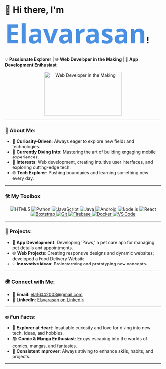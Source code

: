 # 👋 Hi there, I'm **<span style="font-size: 3em; font-family: 'Segoe UI', sans-serif; color: #4A90E2;">Elavarasan</span>**!

💡 **Passionate Explorer** | 🌐 **Web Developer in the Making** | 🚀 **App Development Enthusiast**

<p align="center">
  <img src="https://media.giphy.com/media/ZVik7pBtu9dNS/giphy.gif" width="250" height="141" alt="Web Developer in the Making">
</p>

---

### 🚀 **About Me**:
- 🌟 **Curiosity-Driven**: Always eager to explore new fields and technologies.
- 🌱 **Currently Diving Into**: Mastering the art of building engaging mobile experiences.
- 🎯 **Interests**: Web development, creating intuitive user interfaces, and exploring cutting-edge tech.
- 🌐 **Tech Explorer**: Pushing boundaries and learning something new every day.

---


### 🛠️ **My Toolbox**:

<p align="center">
  <a href="https://developer.mozilla.org/en-US/docs/Web/HTML">
    <img src="https://img.icons8.com/color/48/000000/html-5.png" alt="HTML5">
  </a>
  <a href="https://www.python.org/">
    <img src="https://img.icons8.com/color/48/000000/python.png" alt="Python">
  </a>
  <a href="https://developer.mozilla.org/en-US/docs/Web/JavaScript">
    <img src="https://img.icons8.com/color/48/000000/javascript.png" alt="JavaScript">
  </a>
  <a href="https://www.java.com/en/">
    <img src="https://img.icons8.com/color/48/000000/java-coffee-cup-logo.png" alt="Java">
  </a>
  <a href="https://developer.android.com/">
    <img src="https://img.icons8.com/color/48/000000/android-os.png" alt="Android">
  </a>
  <a href="https://nodejs.org/">
    <img src="https://img.icons8.com/color/48/000000/nodejs.png" alt="Node.js">
  </a>
  <a href="https://reactjs.org/">
    <img src="https://img.icons8.com/color/48/000000/react-native.png" alt="React">
  </a>
  <a href="https://getbootstrap.com/">
    <img src="https://img.icons8.com/color/48/000000/bootstrap.png" alt="Bootstrap">
  </a>
  <a href="https://git-scm.com/">
    <img src="https://img.icons8.com/color/48/000000/git.png" alt="Git">
  </a>
  <a href="https://firebase.google.com/">
    <img src="https://img.icons8.com/color/48/000000/firebase.png" alt="Firebase">
  </a>
  <a href="https://www.docker.com/">
    <img src="https://img.icons8.com/color/48/000000/docker.png" alt="Docker">
  </a>
  <a href="https://code.visualstudio.com/">
    <img src="https://img.icons8.com/color/48/000000/visual-studio-code.png" alt="VS Code">
  </a>
</p>


---

### 🌟 **Projects**:
- 📱 **App Development**: Developing 'Paws,' a pet care app for managing pet details and appointments.
- 🌐 **Web Projects**: Creating responsive designs and dynamic websites; developed a Food Delivery Website.
- 💡 **Innovative Ideas**: Brainstorming and prototyping new concepts.

---

### 🌍 **Connect with Me**:
- 📧 **Email**: [ela16042003@gmail.com](mailto:ela16042003@gmail.com)
- 💼 **LinkedIn**: [Elavarasan on LinkedIn](https://www.linkedin.com/in/elavarasan-v-610925277)

---

### 🔥 **Fun Facts**:
- 🧭 **Explorer at Heart**: Insatiable curiosity and love for diving into new tech, ideas, and hobbies.
- 📚 **Comic & Manga Enthusiast**: Enjoys escaping into the worlds of comics, mangas, and fantasies.
- 🎯 **Consistent Improver**: Always striving to enhance skills, habits, and projects.

---
